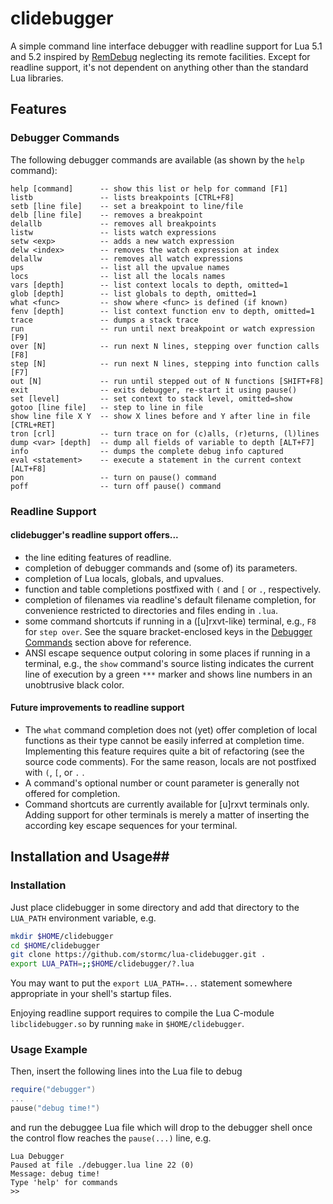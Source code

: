 # clidebugger #

A simple command line interface debugger with readline support for Lua 5.1 and 5.2 inspired by [RemDebug](http://www.keplerproject.org/remdebug/index.html) neglecting its remote facilities. Except for readline support, it's not dependent on anything other than the standard Lua libraries.


## Features ##

### Debugger Commands ###

The following debugger commands are available (as shown by the ``help`` command):
```
help [command]      -- show this list or help for command [F1]
listb               -- lists breakpoints [CTRL+F8]
setb [line file]    -- set a breakpoint to line/file
delb [line file]    -- removes a breakpoint
delallb             -- removes all breakpoints
listw               -- lists watch expressions
setw <exp>          -- adds a new watch expression
delw <index>        -- removes the watch expression at index
delallw             -- removes all watch expressions
ups                 -- list all the upvalue names
locs                -- list all the locals names
vars [depth]        -- list context locals to depth, omitted=1
glob [depth]        -- list globals to depth, omitted=1
what <func>         -- show where <func> is defined (if known)
fenv [depth]        -- list context function env to depth, omitted=1
trace               -- dumps a stack trace
run                 -- run until next breakpoint or watch expression [F9]
over [N]            -- run next N lines, stepping over function calls [F8]
step [N]            -- run next N lines, stepping into function calls [F7]
out [N]             -- run until stepped out of N functions [SHIFT+F8]
exit                -- exits debugger, re-start it using pause()
set [level]         -- set context to stack level, omitted=show
gotoo [line file]   -- step to line in file
show line file X Y  -- show X lines before and Y after line in file [CTRL+RET]
tron [crl]          -- turn trace on for (c)alls, (r)eturns, (l)lines
dump <var> [depth]  -- dump all fields of variable to depth [ALT+F7]
info                -- dumps the complete debug info captured
eval <statement>    -- execute a statement in the current context [ALT+F8]
pon                 -- turn on pause() command
poff                -- turn off pause() command
```

### Readline Support ###

#### clidebugger's readline support offers... ####

  * the line editing features of readline.
  * completion of debugger commands and (some of) its parameters.
  * completion of Lua locals, globals, and upvalues.
  * function and table completions postfixed with ``(`` and ``[`` or ``.``, respectively.
  * completion of filenames via readline's default filename completion, for convenience restricted to directories and files ending in ``.lua``.
  * some command shortcuts if running in a ([u]rxvt-like) terminal, e.g., ``F8`` for ``step over``. See the square bracket-enclosed keys in the [Debugger Commands](#debugger-commands) section above for reference.
  * ANSI escape sequence output coloring in some places if running in a terminal, e.g., the ``show`` command's source listing indicates the current line of execution by a green ``***`` marker and shows line numbers in an unobtrusive black color.

#### Future improvements to readline support ####

  * The ``what`` command completion does not (yet) offer completion of local functions as their type cannot be easily inferred at completion time. Implementing this feature requires quite a bit of refactoring (see the source code comments). For the same reason, locals are not postfixed with ``(``, ``[``, or ``.`` .
  * A command's optional number or count parameter is generally not offered for completion.
  * Command shortcuts are currently available for [u]rxvt terminals only. Adding support for other terminals is merely a matter of inserting the according key escape sequences for your terminal.


## Installation and Usage##

### Installation ###

Just place clidebugger in some directory and add that directory to the ``LUA_PATH`` environment variable, e.g.
```sh
mkdir $HOME/clidebugger
cd $HOME/clidebugger
git clone https://github.com/stormc/lua-clidebugger.git .
export LUA_PATH=;;$HOME/clidebugger/?.lua
```
You may want to put the ``export LUA_PATH=...`` statement somewhere appropriate in your shell's startup files.

Enjoying readline support requires to compile the Lua C-module ``libclidebugger.so`` by running ``make`` in ``$HOME/clidebugger``. 


### Usage Example ###

Then, insert the following lines into the Lua file to debug
```lua
require("debugger")
...
pause("debug time!")
```
and run the debuggee Lua file which will drop to the debugger shell once the control flow reaches the ``pause(...)`` line, e.g.
```
Lua Debugger
Paused at file ./debugger.lua line 22 (0)
Message: debug time!
Type 'help' for commands
>>
```

